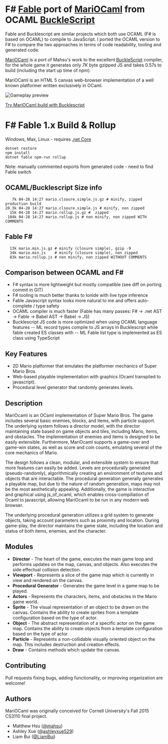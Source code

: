 F# [Fable](hhttp://fable.io/blog/Introducing-1-0-beta.html) port of [MariOCaml](https://mahsu.github.io/mariocaml/) from OCAML [BuckleScript](https://github.com/bloomberg/bucklescript)
=============

Fable and Bucklescript are similar projects which both use OCAML (F# is based on OCAML) to compile to JavaScript.
I ported the OCAML version to F# to compare the two approaches in terms of code readability, tooling and generated code.

[MariOCaml](https://mahsu.github.io/mariocaml/)  is a port of Mahsu's work to the excellent [BuckleScript](https://github.com/bloomberg/bucklescript) compiler, for the whole
game it generates only *7K* byte gzipped JS and takes 0.57s to build (including the start up time of npm).

MariOCaml is an HTML 5 canvas web-browser implementation of a well known platformer written exclusively in OCaml.

![Gameplay preview](https://github.com/mahsu/MariOCaml/raw/master/screenshots/preview.gif)

[Try MariOCaml build with Bucklescript](http://zhanghongbo.me/MariOCaml/)

# F# Fable 1.x Build & Rollup 

Windows, Max, Linux - requires [.net Core](https://www.microsoft.com/net/download/core)

```
dotnet restore
npm install
dotnet fable npm-run rollup
```

Note: manually commented exports from generated code - need to find Fable switch

## OCAML/Bucklescript Size info

```
   7k 04-28 14:27 mario.clsoure.simple.js.gz # minify, zipped production build
20.3k 04-28 14:27 mario.clsoure.simple.js # minify, non zipped
  15k 04-28 14:27 mario.rollup.js.gz #  zipped
 104k 04-28 14:27 mario.rollup.js # non minify, non zipped WITH COMMENTS
```

## Fable F#
```
  13k mario.min.js.gz # minify (closure simple), gzip -9
  34k mario.min.js    # minify (closure simple), non zipped
  83k mario.rollup.js # non minify, non zipped WITHOUT COMMENTS
```

## Comparison between OCAML and F#
  
- F# syntax is more lightweight but mostly compatible (see diff on porting commit in GIT)
- F# tooling is much better thanks to Ionide with live type inference
- Fable Javascript syntax looks more natural to me and offers auto-complete / type safety
- OCAML compiler is much faster (Fable has many passes: F# -> .net AST -> Fable -> Babel AST -> Babel -> JS)
- Bucklescript JS code is more optimized when using OCAML language features
-- ML record types compile to JS arrays in Bucklescript while fable created ES classes with
-- ML Fable list type is implemented as ES class using TypeScript

## Key Features
* 2D Mario platformer that emulates the platformer mechanics of Super Mario Bros.
* Web-based playable implementation with graphics (Ocaml transpiled to javascript).
* Procedural level generator that randomly generates levels.

## Description

MariOcaml is an OCaml implementation of Super Mario Bros. The game includes several basic enemies, blocks, and items, with particle support. The underlying system follows a director model, with the director maintaining state based on game objects and tiles, including Mario, items, and obstacles. The implementation of enemies and items is designed to be easily extensible. Furthermore, MariOcaml supports a game-over and game-win states, as well as score and coin counts, emulating several of the core mechanics of Mario.

The design follows a clean, modular, and extensible system to ensure that more features can easily be added. Levels are procedurally generated (pseudo-randomly), algorithmically creating an environment of textures and objects that are interactable. The procedural generation generally generates a playable map, but due to the nature of random generation, maps may not be the most aesthetically appealing. Additionally, the game is interactive and graphical using js\_of\_ocaml, which enables cross-compiliation of Ocaml to javascript, allowing MariOcaml to be run in any modern web browser.

The underlying procedural generation utilizes a grid system to generate objects, taking account parameters such as proximity and location. During game-play, the director maintains the game state, including the location and status of both items, enemies, and the character.

## Modules
* **Director** - The heart of the game, executes the main game loop and performs updates on the map, canvas, and objects. Also executes the side effectual collision detection.
* **Viewport** - Represents a slice of the game map which is currently in view and rendered on the canvas.
* **Procedural Generator** - Generates the game level in a game map to be played.
* **Actors** - Represents the characters, items, and obstacles in the Mario game world.
* **Sprite** - The visual representation of an object to be drawn on the canvas. Contains the ability to create sprites from a template configuration based on the type of actor.
* **Object** - The abstract representation of a specific actor on the game map. Contains the ability to create objects from a template configuration based on the type of actor.
* **Particle** - Represents a non-collidable visually oriented object on the map. This includes destruction and creation effects.
* **Draw** - Contains methods which update the canvas.



## Contributing
Pull requests fixing bugs, adding functionality, or improving organization are welcome!

## Authors
MariOCaml was originally conceived for Cornell University's Fall 2015 CS3110 final project.
* Matthew Hsu ([@mahsu](https://github.com/mahsu))
* Ashley Xue ([@ashleyxue529](https://github.com/ashleyxue529))
* Liam Bui ([@LiamBui](https://github.com/liambui))




